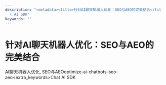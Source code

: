 ```yaml
---
description: "<metadata><title>针对AI聊天机器人优化：SEO与AEO的完美结合</title><keywords>AI聊天机器人优化, SEO与AEO</keywords><url>optimize-ai-chatbots-seo-aeo</url><extra_keywords>Chat\
  \ AI SDK"
keywords: ""
---
```

# 针对AI聊天机器人优化：SEO与AEO的完美结合

<metadata><title>针对AI聊天机器人优化：SEO与AEO的完美结合</title><keywords>AI聊天机器人优化, SEO与AEO</keywords><url>optimize-ai-chatbots-seo-aeo</url><extra_keywords>Chat AI SDK
